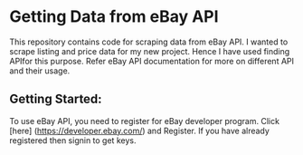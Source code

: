# Getting Data from eBay API
This repository contains code for scraping data from eBay API. I wanted to scrape listing and price data for my new project. Hence I have used finding APIfor this purpose. 
Refer eBay API documentation for more on different API and their usage. 
## Getting Started:
To use eBay API, you need to register for eBay developer program. Click [here] (https://developer.ebay.com/) and Register. If you have already registered then signin to get keys.
